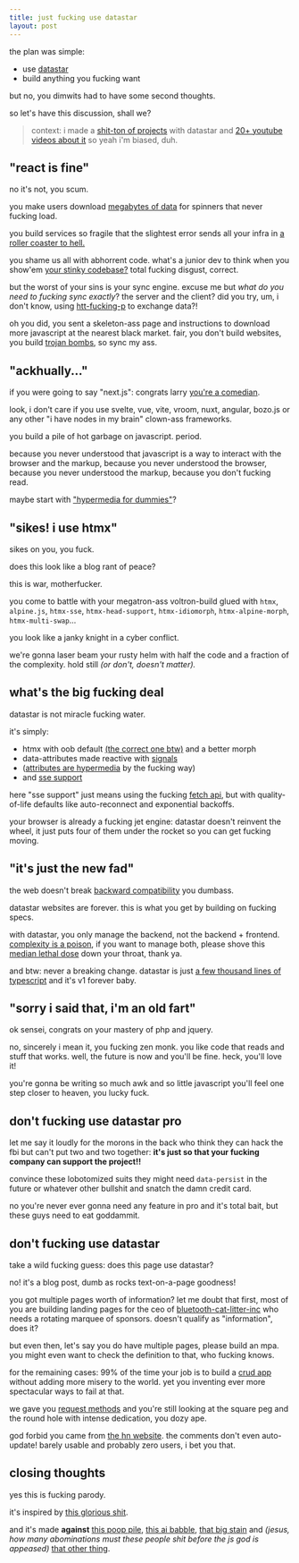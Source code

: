 ```yaml
---
title: just fucking use datastar
layout: post
---
```


the plan was simple:
- use [datastar](https://data-star.dev/)
- build anything you fucking want

but no, you dimwits had to have some second thoughts.

so let's have this discussion, shall we?

> context: i made a 
> [shit-ton of projects](https://leg.ovh/) with datastar and 
> [20+ youtube videos about it](https://www.youtube.com/channel/UCSD9LvJNyHGgWw5XipRuohA) 
> so yeah i'm biased, duh.

## "react is fine"

no it's not, you scum.

you make users download 
[megabytes of data](https://infrequently.org/series/performance-inequality/) 
for spinners that never fucking load.

you build services so fragile that the slightest error
sends all your infra in [a roller coaster to hell.](https://blog.cloudflare.com/deep-dive-into-cloudflares-sept-12-dashboard-and-api-outage/)

you shame us all with abhorrent code.
what's a junior dev to think when you show'em 
[your stinky codebase?](https://github.com/ladifire-opensource/facebook-codebase/blob/8fb37667acd68b1b19b0e99405ab157ede5786a3/36.js)
total fucking disgust, correct.

but the worst of your sins is your sync engine.
excuse me but 
*what do you need to fucking sync exactly*?
the server and the client?
did you try, um, i don't know, using 
[htt-fucking-p](https://developer.mozilla.org/en-US/docs/Web/HTTP) 
to exchange data?!

oh you did, you sent a skeleton-ass page and instructions to download more javascript at the nearest black market.
fair, you don't build websites, you build 
[trojan bombs](https://socket.dev/blog/malicious-npm-packages-target-react-vue-and-vite-ecosystems-with-destructive-payloads), so
sync my ass.

## "ackhually..."

if you were going to say "next.js": congrats larry 
[you're a comedian](https://projectdiscovery.io/blog/nextjs-middleware-authorization-bypass).

look, i don't care if you use
svelte, vue, vite, vroom, nuxt, angular, bozo.js
or any other "i have nodes in my brain" clown-ass frameworks.

you build a pile of hot garbage on javascript. period.

because you never understood that javascript is a way to interact with the browser and the markup,
because you never understood the browser,
because you never understood the markup,
because you don't fucking read.

maybe start with 
["hypermedia for dummies"](https://www.dummies.com/book/technology/programming-web-design/general-programming-web-design/web-coding-development-all-in-one-for-dummies-281889/)?

## "sikes! i use htmx"

sikes on you, you fuck.

does this look like a blog rant of peace? 

this is war, motherfucker.

you come to battle with your megatron-ass voltron-build 
glued with `htmx`, `alpine.js`, `htmx-sse`, `htmx-head-support`, `htmx-idiomorph`, `htmx-alpine-morph`, `htmx-multi-swap`...

you look like a janky knight in a cyber conflict.

we're gonna laser beam your rusty helm with half the code
and a fraction of the complexity. hold still
*(or don't, doesn't matter).*

## what's the big fucking deal

datastar is not miracle fucking water.

it's simply:
- htmx with oob default [(the correct one btw)](https://data-star.dev/essays/event_streams_all_the_way_down) and a better morph
- data-attributes made reactive with [signals](https://data-star.dev/guide/reactive_signals)
- ([attributes are hypermedia](https://developer.mozilla.org/en-US/docs/Web/HTML/How_to/Use_data_attributes) by the fucking way)
- and [sse support](https://developer.mozilla.org/en-US/docs/Web/API/Server-sent_events)

here "sse support" just means using the fucking 
[fetch api](https://developer.mozilla.org/en-US/docs/Web/API/Fetch_API),
but with quality-of-life defaults like auto-reconnect and exponential backoffs.

your browser is already a fucking jet engine:
datastar doesn't reinvent the wheel,
it just puts four of them under the rocket so you can get fucking moving.

## "it's just the new fad"

the web doesn't break 
[backward compatibility](https://www.w3.org/People/Bos/DesignGuide/compatibility.html) you dumbass.

datastar websites are forever.
this is what you get by building on fucking specs.

with datastar, you only manage the backend, not the backend + frontend.
[complexity is a poison](https://grugbrain.dev/), 
if you want to manage both,
please shove this
[median lethal dose](https://en.wikipedia.org/wiki/Median_lethal_dose)
down your throat, thank ya.

and btw: never a breaking change.
datastar is just 
[a few thousand lines of typescript](https://github.com/starfederation/datastar/blob/develop/library/src/engine/engine.ts)
and it's v1 forever baby.

## "sorry i said that, i'm an old fart"

ok sensei, congrats on your mastery of php and jquery.

no, sincerely i mean it, you fucking zen monk.
you like code that reads and stuff that works.
well, the future is now and you'll be fine.
heck, you'll love it!

you're gonna be writing so much awk and so little javascript
you'll feel one step closer to heaven, you lucky fuck.

## don't fucking use datastar pro

let me say it loudly for the morons in the back
who think they can hack the fbi but can't put two and two together:
**it's just so that your fucking company can support the project!!**

convince these lobotomized suits they might need `data-persist` in the future 
or whatever other bullshit
and snatch the damn credit card.

no you're never ever gonna need any feature in pro and it's total bait,
but these guys need to eat goddammit.

## don't fucking use datastar

take a wild fucking guess: does this page use datastar?

no! it's a blog post, dumb as rocks text-on-a-page goodness!

you got multiple pages worth of information?
let me doubt that first, most of you are building landing pages
for the ceo of 
[bluetooth-cat-litter-inc](https://www.litter-robot.com/) 
who needs a rotating marquee of sponsors.
doesn't qualify as "information", does it?

but even then, let's say you do have multiple pages,
please build an mpa.
you might even want to check the definition to that, who fucking knows.

for the remaining cases: 99% of the time
your job is to build a 
[crud app](https://en.wikipedia.org/wiki/Create,_read,_update_and_delete)
without adding more misery to the world.
yet you inventing ever more spectacular ways to fail at that.

we gave you 
[request methods](https://developer.mozilla.org/en-US/docs/Web/HTTP/Reference/Methods)
and you're still looking at the square peg and the round hole with intense dedication, 
you dozy ape.

god forbid you came from 
[the hn website](https://news.ycombinator.com/).
the comments don't even auto-update!
barely usable and probably zero users, i bet you that.

## closing thoughts

yes this is fucking parody.

it's inspired by [this glorious shit](https://motherfuckingwebsite.com/).

and it's made **against**
[this poop pile](https://justfuckingusereact.com/),
[this ai babble](https://reactisfuckingcool.com/),
[that big stain](https://justfuckingusehtml.com/)
and *(jesus, how many abominations must these people shit before the js god is appeased)*
[that other thing](https://justfuckingusesolid.com/).